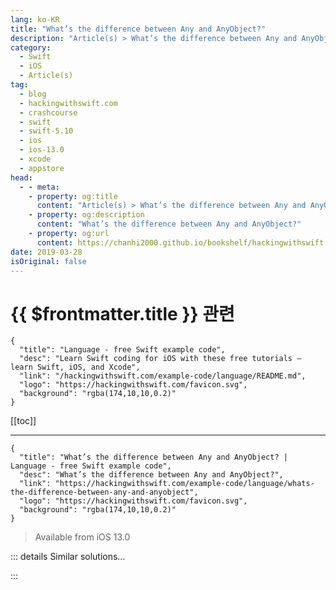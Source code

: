 ```yaml
---
lang: ko-KR
title: "What’s the difference between Any and AnyObject?"
description: "Article(s) > What’s the difference between Any and AnyObject?"
category:
  - Swift
  - iOS
  - Article(s)
tag: 
  - blog
  - hackingwithswift.com
  - crashcourse
  - swift
  - swift-5.10
  - ios
  - ios-13.0
  - xcode
  - appstore
head:
  - - meta:
    - property: og:title
      content: "Article(s) > What’s the difference between Any and AnyObject?"
    - property: og:description
      content: "What’s the difference between Any and AnyObject?"
    - property: og:url
      content: https://chanhi2000.github.io/bookshelf/hackingwithswift.com/example-code/language/whats-the-difference-between-any-and-anyobject.html
date: 2019-03-28
isOriginal: false
---
```


# {{ $frontmatter.title }} 관련

```component VPCard
{
  "title": "Language - free Swift example code",
  "desc": "Learn Swift coding for iOS with these free tutorials – learn Swift, iOS, and Xcode",
  "link": "/hackingwithswift.com/example-code/language/README.md",
  "logo": "https://hackingwithswift.com/favicon.svg",
  "background": "rgba(174,10,10,0.2)"
}
```

[[toc]]

---

```component VPCard
{
  "title": "What’s the difference between Any and AnyObject? | Language - free Swift example code",
  "desc": "What’s the difference between Any and AnyObject?",
  "link": "https://hackingwithswift.com/example-code/language/whats-the-difference-between-any-and-anyobject",
  "logo": "https://hackingwithswift.com/favicon.svg",
  "background": "rgba(174,10,10,0.2)"
}
```

> Available from iOS 13.0

<!-- TODO: 작성 -->

<!-- 
Swift has two anonymous types: `Any` and `AnyObject`. They are subtly different, and you will need to use both sooner or later.

`AnyObject` refers to any instance of a class, and is equivalent to `id` in Objective-C. It’s useful when you specifically want to work with a reference type, because it won’t allow any of Swift’s structs or enums to be used. `AnyObject` is also used when you want to restrict a protocol so that it can be used only with classes.

`Any` refers to any instance of a class, struct, or enum – literally anything at all. You’ll see this in Swift wherever types are unknown or are mixed in ways that can be meaningfully categorized:

```swift
let values: [Any] = [1, 2, "Fish"]
```

Ideally you should avoid both `Any` and `AnyObject` in your code – it’s better to be more specific if you can be.

-->

::: details Similar solutions…

<!--
/quick-start/swiftui/swiftui-tips-and-tricks">SwiftUI tips and tricks 
/quick-start/swiftui/all-swiftui-property-wrappers-explained-and-compared">All SwiftUI property wrappers explained and compared 
/example-code/language/what-is-anyobject">What is AnyObject? 
/example-code/uikit/how-to-create-live-playgrounds-in-xcode">How to create live playgrounds in Xcode 
/example-code/games/how-to-create-a-random-terrain-tile-map-using-sktilemapnode-and-gkperlinnoisesource">How to create a random terrain tile map using SKTileMapNode and GKPerlinNoiseSource</a>
-->

:::

